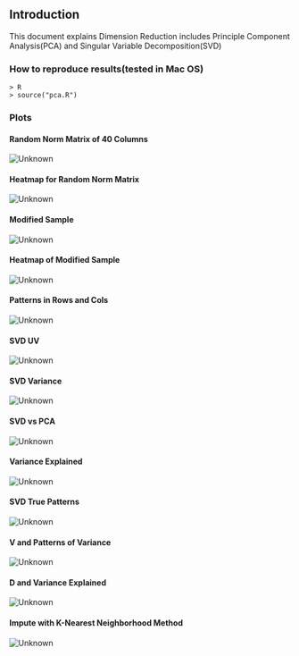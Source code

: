 ## Introduction
This document explains Dimension Reduction includes Principle Component Analysis(PCA) and Singular Variable Decomposition(SVD)

### How to reproduce results(tested in Mac OS)
```
> R
> source("pca.R")
```

### Plots

#### Random Norm Matrix of 40 Columns
 
![Unknown](dim-reduction/pics/pca_1.png) 

#### Heatmap for Random Norm Matrix

![Unknown](dim-reduction/pics/pca_2-heatmap-1.png) 

#### Modified Sample

![Unknown](dim-reduction/pics/pca_3_modified_sample.png) 

#### Heatmap of Modified Sample

![Unknown](dim-reduction/pics/pca_4_modified_dendrogram.png) 

#### Patterns in Rows and Cols

![Unknown](dim-reduction/pics/pca_5_patterns_in_rows_cols.png) 

#### SVD UV

![Unknown](dim-reduction/pics/pca_6_svd_u_v.png) 

#### SVD Variance

![Unknown](dim-reduction/pics/pca_7_svd_variance.png) 

#### SVD vs PCA

![Unknown](dim-reduction/pics/pca_8_svd_pca_comparison.png) 

#### Variance Explained

![Unknown](dim-reduction/pics/pca_9_variance_explained.png) 

#### SVD True Patterns

![Unknown](dim-reduction/pics/pca_10_svd_true_patterns.png) 

#### V and Patterns of Variance

![Unknown](dim-reduction/pics/pca_11_v_patterns_of_variabce.png) 

#### D and Variance Explained

![Unknown](dim-reduction/pics/pca_12_d_and_variance.png) 

#### Impute with K-Nearest Neighborhood Method

![Unknown](dim-reduction/pics/pca_13_impute.png) 